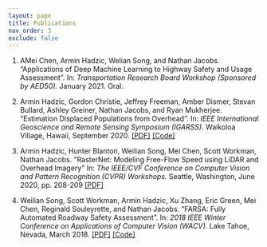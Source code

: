 ```yaml
---
layout: page
title: Publications
nav_order: 3
exclude: false
---
```


1. AMei Chen, Armin Hadzic, Welian Song, and Nathan Jacobs. “Applications of Deep Machine Learning to Highway Safety and Usage Assessment”. In: *Transportation Research Board Workshop (Sponsored by AED50).* January 2021. Oral.

2. Armin Hadzic, Gordon Christie, Jeffrey Freeman, Amber Dismer, Stevan Bullard, Ashley Greiner, Nathan Jacobs, and Ryan Mukherjee. “Estimation Displaced Populations from Overhead”. In: *IEEE International Geoscience and Remote Sensing Symposium (IGARSS).* Waikoloa Village, Hawaii, September 2020. [[PDF]](https://arxiv.org/abs/2006.14547) [[Code]](https://github.com/JHUAPL/EstimatingDisplacedPopulations)

3. Armin Hadzic, Hunter Blanton, Weilian Song, Mei Chen, Scott Workman, Nathan Jacobs. "RasterNet: Modeling Free-Flow Speed using LiDAR and Overhead Imagery" In: *The IEEE/CVF Conference on Computer Vision and Pattern Recognition (CVPR) Workshops.* Seattle, Washington, June 2020, pp. 208-209 [[PDF]](http://openaccess.thecvf.com/content_CVPRW_2020/html/w11/Hadzic_RasterNet_Modeling_Free-Flow_Speed_Using_LiDAR_and_Overhead_Imagery_CVPRW_2020_paper.html)

4. Weilian Song, Scott Workman, Armin Hadzic, Xu Zhang, Eric Green, Mei Chen, Reginald Souleyrette, and Nathan Jacobs. “FARSA: Fully Automated Roadway Safety Assessment”. In: *2018 IEEE Winter Conference on Applications of Computer Vision (WACV).* Lake Tahoe, Nevada, March 2018. [[PDF]](https://arxiv.org/abs/1901.06013) [[Code]](https://github.com/arminHadzic/Panorama_Valhalla)
